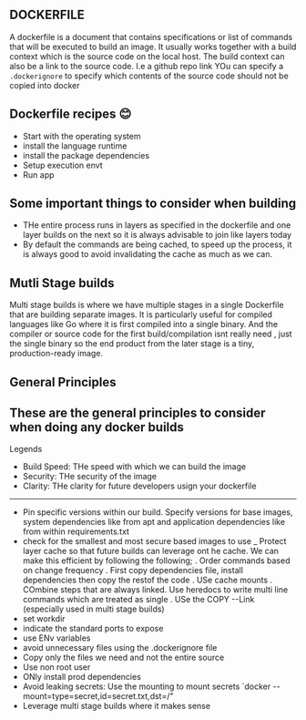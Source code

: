 ## DOCKERFILE
A dockerfile is a document that contains specifications or list of commands that will be executed to build
an image. It usually works together with a build context which is the source code on the local host. The
build context can also be a link to the source code. I.e a github repo link
YOu can specify a `.dockerignore` to specify which contents of the source code should not be copied into
docker

## Dockerfile recipes 😊
- Start with the operating system
- install the language runtime 
- install the package dependencies
- Setup execution envt
- Run app

## Some important things to consider when building 
- THe entire process runs in layers as specified in the dockerfile and one layer builds on the next so
it is always advisable to join like layers today
- By default the commands are being cached, to speed up the process, it is always good to avoid invalidating
the cache as much as we can.

## Mutli Stage builds
Multi stage builds is where we have multiple stages in a single Dockerfile that are building separate images.
It is particularly useful for compiled languages like Go where it is first compiled into a single binary.
And the compiler or source code for the first build/compilation isnt really need , just the single binary
so the end product from the later stage is a tiny, production-ready image.

## General Principles
These are the general principles to consider when doing any docker builds
----------------------
Legends
- Build Speed: THe speed with which we can build the image
- Security: THe security of the image
- Clarity: THe clarity for future developers usign your dockerfile
----------------------

- Pin specific versions within our build. Specify versions for base images, system dependencies like from apt
and application dependencies like from within requirements.txt
- check for the smallest and most secure based images to use
_ Protect layer cache so that future builds can leverage ont he  cache. We can make this efficient by following
the following;
. Order commands based on change frequency
. First copy dependencies file, install dependencies then copy the restof the code
.  USe cache mounts
. COmbine steps that are always linked. Use heredocs to write multi line commands which are treated as single
. USe the COPY --Link (especially used in multi stage builds)
- set workdir 
- indicate the standard ports to expose
- use ENv variables
- avoid unnecessary files using the .dockerignore file 
- Copy only the files we need and not the entire source
- Use non root user
- ONly install prod dependencies
- Avoid leaking secrets: Use the mounting to mount secrets `docker --mount=type=secret,id=secret.txt,dst=/"
- Leverage multi stage builds where it makes sense 
